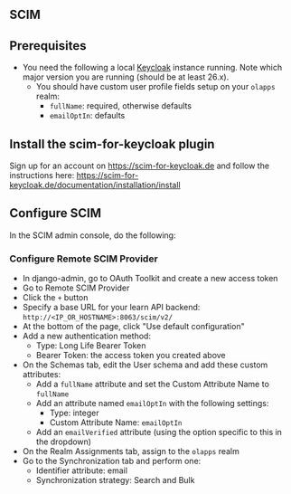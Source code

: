 ## SCIM

## Prerequisites

- You need the following a local [Keycloak](https://www.keycloak.org/) instance
  running. Note which major version you are running (should be at least 26.x).
  - You should have custom user profile fields setup on your `olapps` realm:
    - `fullName`: required, otherwise defaults
    - `emailOptIn`: defaults

## Install the scim-for-keycloak plugin

Sign up for an account on https://scim-for-keycloak.de and follow the
instructions here:
https://scim-for-keycloak.de/documentation/installation/install

## Configure SCIM

In the SCIM admin console, do the following:

### Configure Remote SCIM Provider

- In django-admin, go to OAuth Toolkit and create a new access token
- Go to Remote SCIM Provider
- Click the `+` button
- Specify a base URL for your learn API backend:
  `http://<IP_OR_HOSTNAME>:8063/scim/v2/`
- At the bottom of the page, click "Use default configuration"
- Add a new authentication method:
  - Type: Long Life Bearer Token
  - Bearer Token: the access token you created above
- On the Schemas tab, edit the User schema and add these custom attributes:
  - Add a `fullName` attribute and set the Custom Attribute Name to `fullName`
  - Add an attribute named `emailOptIn` with the following settings:
    - Type: integer
    - Custom Attribute Name: `emailOptIn`
  - Add an `emailVerified` attribute (using the option specific to this in the
    dropdown)
- On the Realm Assignments tab, assign to the `olapps` realm
- Go to the Synchronization tab and perform one:
  - Identifier attribute: email
  - Synchronization strategy: Search and Bulk
